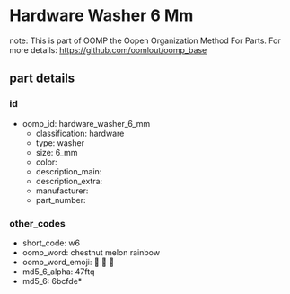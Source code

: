 # Hardware Washer 6 Mm  

note: This is part of OOMP the Oopen Organization Method For Parts. For more details: https://github.com/oomlout/oomp_base

##  part details





### id
* oomp_id: hardware_washer_6_mm
  * classification: hardware
  * type: washer
  * size: 6_mm
  * color: 
  * description_main: 
  * description_extra: 
  * manufacturer: 
  * part_number: 

### other_codes
* short_code: w6
* oomp_word: chestnut melon rainbow
* oomp_word_emoji: :chestnut: :melon: :rainbow:
* md5_6_alpha: 47ftq
* md5_6: 6bcfde* 